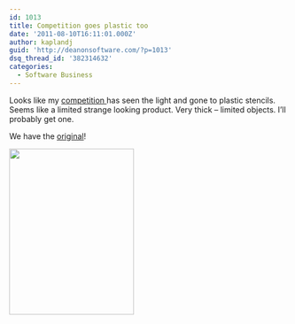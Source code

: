 ```yaml
---
id: 1013
title: Competition goes plastic too
date: '2011-08-10T16:11:01.000Z'
author: kaplandj
guid: 'http://deanonsoftware.com/?p=1013'
dsq_thread_id: '382314632'
categories:
  - Software Business
---
```

Looks like my [competition ](http://www.uistencils.com/collections/frontpage/products/user-flow-stencil-kit)has seen the light and gone to plastic stencils. Seems like a limited strange looking product. Very thick – limited objects. I’ll probably get one.

We have the [original](http://www.mobilesketchbook.com/)!

<a href="http://deanonsoftware.com/?attachment_id=1017" rel="attachment wp-att-1017"><img class="alignnone size-medium wp-image-1017" title="437" src="http://deanonsoftware.com/wp-content/uploads/2011/08/437-225x300.jpg" alt="" width="225" height="300" srcset="http://deanonsoftware.com/wp-content/uploads/2011/08/437-225x300.jpg 225w, http://deanonsoftware.com/wp-content/uploads/2011/08/437-768x1024.jpg 768w, http://deanonsoftware.com/wp-content/uploads/2011/08/437.jpg 1536w" sizes="(max-width: 225px) 100vw, 225px" /></a>
